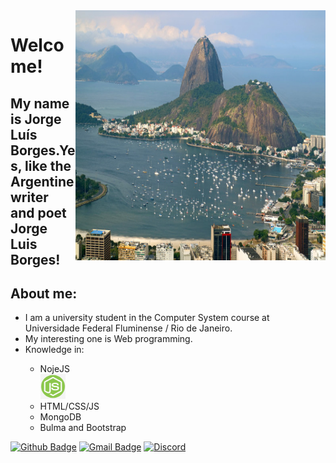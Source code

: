 <img align="right" width="400" height="400" src="public/images/vista-do-morro-do-corcovado-brasil.jpg">

# Welcome!

## My name is **Jorge Luís Borges**.Yes, like the Argentine writer and poet Jorge Luis Borges!



## About me:
<ul>
    <li> I am a university student in the Computer System course at Universidade Federal Fluminense / Rio de Janeiro. </li>
    <li> My interesting one is Web programming.</li>
    <li>Knowledge in:</li>
        <ul>
            <li> NojeJS </li> <img width="40" height="40" src="public/images/node_js_brand.png">
            <li> HTML/CSS/JS </li>
            <li> MongoDB </li>
            <li> Bulma and Bootstrap</li>
        </ul>
</ul>

[![Github Badge](https://img.shields.io/badge/-Github-000?style=flat-square&logo=Github&logoColor=white&link=link_do_seu_perfil_no_github)](https://github.com/JorgeLAB/) [![Gmail Badge](https://img.shields.io/badge/-Gmail-c14438?style=flat-square&logo=Gmail&logoColor=white&link=mailto:seu_email)](mailto:jorgeborgesdev@gmail.com) [![Discord](https://img.shields.io/discord/760987427166748723.svg?label=&logo=discord&logoColor=ffffff&color=7389D8&labelColor=6A7EC2)](https://discord.com/channels/760987427166748723)
